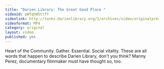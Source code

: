 ```yaml
---
title: "Darien Library: The Great Good Place "
videoid: pWTqhWSttfY
videolink: http://tonks.darienlibrary.org/1/archives/video/originalpresentations/20101110_great_good_place.mp4
videoformat: MP4
category: original
layout: video
published: yes
---
```


Heart of the Community. Gather. Essential. Social vitality. These are all words that happen to describe Darien Library, don't you think? Manny Perez, documentary filmmaker must have thought so, too.